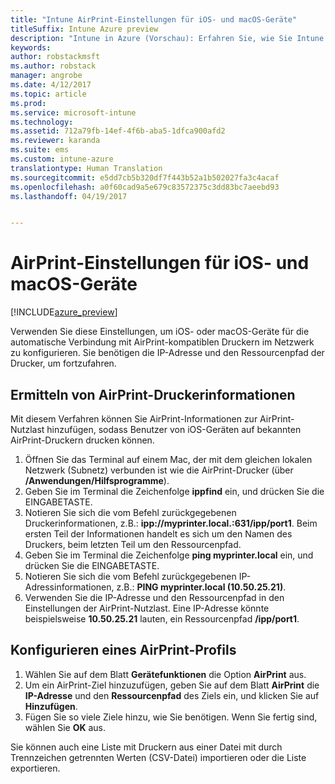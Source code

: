 ```yaml
---
title: "Intune AirPrint-Einstellungen für iOS- und macOS-Geräte"
titleSuffix: Intune Azure preview
description: "Intune in Azure (Vorschau): Erfahren Sie, wie Sie Intune verwenden können, um iOS- und macOS-Geräte automatisch mit AirPrint-kompatiblen Druckern zu verbinden."
keywords: 
author: robstackmsft
ms.author: robstack
manager: angrobe
ms.date: 4/12/2017
ms.topic: article
ms.prod: 
ms.service: microsoft-intune
ms.technology: 
ms.assetid: 712a79fb-14ef-4f6b-aba5-1dfca900afd2
ms.reviewer: karanda
ms.suite: ems
ms.custom: intune-azure
translationtype: Human Translation
ms.sourcegitcommit: e5dd7cb5b320df7f443b52a1b502027fa3c4acaf
ms.openlocfilehash: a0f60cad9a5e679c83572375c3dd83bc7aeebd93
ms.lasthandoff: 04/19/2017


---
```


# <a name="airprint-settings-for-ios-and-macos-devices"></a>AirPrint-Einstellungen für iOS- und macOS-Geräte

[!INCLUDE[azure_preview](../includes/azure_preview.md)]

Verwenden Sie diese Einstellungen, um iOS- oder macOS-Geräte für die automatische Verbindung mit AirPrint-kompatiblen Druckern im Netzwerk zu konfigurieren. Sie benötigen die IP-Adresse und den Ressourcenpfad der Drucker, um fortzufahren.

## <a name="find-airprint-printer-information"></a>Ermitteln von AirPrint-Druckerinformationen

Mit diesem Verfahren können Sie AirPrint-Informationen zur AirPrint-Nutzlast hinzufügen, sodass Benutzer von iOS-Geräten auf bekannten AirPrint-Druckern drucken können.

1. Öffnen Sie das Terminal auf einem Mac, der mit dem gleichen lokalen Netzwerk (Subnetz) verbunden ist wie die AirPrint-Drucker (über **/Anwendungen/Hilfsprogramme**).
2. Geben Sie im Terminal die Zeichenfolge **ippfind** ein, und drücken Sie die EINGABETASTE.
3. Notieren Sie sich die vom Befehl zurückgegebenen Druckerinformationen, z.B.: **ipp://myprinter.local.:631/ipp/port1**. Beim ersten Teil der Informationen handelt es sich um den Namen des Druckers, beim letzten Teil um den Ressourcenpfad.
4. Geben Sie im Terminal die Zeichenfolge **ping myprinter.local** ein, und drücken Sie die EINGABETASTE.
5. Notieren Sie sich die vom Befehl zurückgegebenen IP-Adressinformationen, z.B.: **PING myprinter.local (10.50.25.21)**.
6. Verwenden Sie die IP-Adresse und den Ressourcenpfad in den Einstellungen der AirPrint-Nutzlast. Eine IP-Adresse könnte beispielsweise **10.50.25.21** lauten, ein Ressourcenpfad **/ipp/port1**.

## <a name="configure-an-airprint-profile"></a>Konfigurieren eines AirPrint-Profils

1. Wählen Sie auf dem Blatt **Gerätefunktionen** die Option **AirPrint** aus.
2. Um ein AirPrint-Ziel hinzuzufügen, geben Sie auf dem Blatt **AirPrint** die **IP-Adresse** und den **Ressourcenpfad** des Ziels ein, und klicken Sie auf **Hinzufügen**.
3. Fügen Sie so viele Ziele hinzu, wie Sie benötigen. Wenn Sie fertig sind, wählen Sie **OK** aus.

Sie können auch eine Liste mit Druckern aus einer Datei mit durch Trennzeichen getrennten Werten (CSV-Datei) importieren oder die Liste exportieren.

